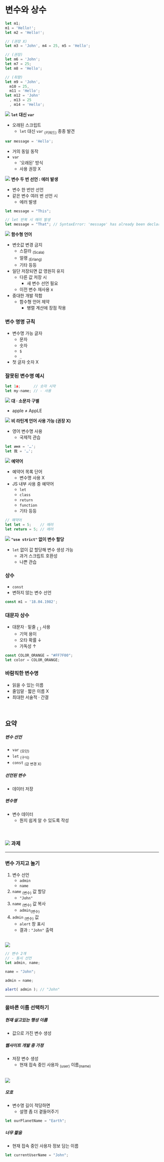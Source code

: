 변수와 상수
==========

```javascript
let m1;
m1 = 'Hello!';
let m2 = 'Hello!';

// (권장 X)
let m3 = 'John', m4 = 25, m5 = 'Hello';

// (권장)
let m6 = 'John';
let m7 = 25;
let m8 = 'Hello';

// (취향)
let m9 = 'John',
  m10 = 25,
  m11 = 'Hello';
let m12 = 'John'
  , m13 = 25
  , m14 = 'Hello';
```

<img class="icon" src="../../images/commons/icons/circle-exclamation-solid.svg" /> **`let` 대신 `var`**

- 오래된 스크립트
  - `let` 대신 `var` <sub>(키워드)</sub> 종종 발견
```javascript
var message = 'Hello';
```
- 거의 동일 동작
- `var`
  - '오래된' 방식
  - 사용 권장 X

<img class="icon" src="../../images/commons/icons/triangle-exclamation-solid.svg" /> **변수 두 번 선언 : 에러 발생**

- 변수 한 번만 선언
- 같은 변수 여러 번 선언 시
  - 에러 발생
```javascript
let message = "This";

// let 반복 시 에러 발생
let message = "That"; // SyntaxError: 'message' has already been declared
```

<img class="icon" src="../../images/commons/icons/circle-exclamation-solid.svg" /> **함수형 언어**

- 변숫값 변경 금지
  - 스칼라 <sub>(Scala)</sub>
  - 얼랭 <sub>(Erlang)</sub>
  - 기타 등등
- 일단 저장되면 값 영원히 유지
  - 다른 값 저장 시
    - 새 변수 선언 필요
  - 이전 변수 재사용 x
- 중대한 개발 적합
  - 함수형 언어 제약
    - 병렬 계산에 장점 작용

### 변수 명명 규칙
- 변수명 가능 글자
  - 문자
  - 숫자
  - `$`
  - `_`
- 첫 글자 숫자 X

### 잘못된 변수명 예시
```javascript
let 1a;      // 숫자 시작
let my-name; // - 사용
```

<img class="icon" src="../../images/commons/icons/circle-exclamation-solid.svg" /> **대 · 소문자 구별**

- apple ≠ AppLE

<img class="icon" src="../../images/commons/icons/circle-exclamation-solid.svg" /> **비 라틴계 언어 사용 가능 (권장 X)**

- 영어 변수명 사용
  - 국제적 관습
```javascript
let имя = '…';
let 我 = '…';
```

<img class="icon" src="../../images/commons/icons/triangle-exclamation-solid.svg" /> **예약어**

- 예약어 목록 단어
  - 변수명 사용 X
- JS 내부 사용 중 예약어
  - `let`
  - `class`
  - `return`
  - `function`
  - 기타 등등
```javascript
// 예약어
let let = 5;    // 에러
let return = 5; // 에러
```

<img class="icon" src="../../images/commons/icons/triangle-exclamation-solid.svg" /> **`"use strict"` 없이 변수 할당**

- `let` 없이 값 할당해 변수 생성 가능
  - 과거 스크립트 호환성
  - 나쁜 관습

### 상수
- `const`
- 변하지 않는 변수 선언
```javascript
const m1 = '18.04.1982';
```

### 대문자 상수
- 대문자 · 밑줄 <sub>(`_`)</sub> 사용
  - 기억 용이
  - 오타 확률 ↓
  - 가독성 ↑
```javascript
const COLOR_ORANGE = "#FF7F00";
let color = COLOR_ORANGE;
```

### 바람직한 변수명
- 읽을 수 있는 이름
- 줄임말 · 짧은 이름 X
- 최대한 서술적 · 간결

<br />

## 요약

##### 변수 선언
- `var` <sub>(모던)</sub>
- `let` <sub>(구식)</sub>
- `const` <sub>(값 변경 X)</sub>

##### 선언된 변수
- 데이터 저장

##### 변수명
- 변수 데이터
  - 뭔지 쉽게 알 수 있도록 작성

<br />

### <img class="icon" src="../../images/commons/icons/circle-check-solid.svg" /> 과제

<hr />

### 변수 가지고 놀기
1. 변수 선언
    - `admin`
    - `name`
2. `name` <sub>(변수)</sub> 값 할당
    - `"John"`
3. `name` <sub>(변수)</sub> 값 복사
    - `admin`<sub>(변수)</sub>
4. `admin` <sub>(변수)</sub> 값
    - `alert` 창 표시
    - 결과 : `"John"` 출력

<br />

<img class="icon" src="../../images/commons/icons/circle-answer.svg" />

```javascript
// 변수 2개
// - 동시 선언
let admin, name;

name = "John";

admin = name;

alert( admin ); // "John"
```

<hr />

### 올바른 이름 선택하기

##### 현재 살고있는 행성 이름
- 값으로 가진 변수 생성

##### 웹사이트 개발 중 가정
- 저장 변수 생성
  - 현재 접속 중인 사용자 <sub>(user)</sub> 이름<sub>(name)</sub>

<br />

<img class="icon" src="../../images/commons/icons/circle-answer.svg" />

##### 모호
- 변수명 길이 적당하면
  - 설명 좀 더 곁들어주기
```javascript
let ourPlanetName = "Earth";
```

##### 너무 짧음
- 현재 접속 중인 사용자 정보 담는 이름
```javascript
let currentUserName = "John";
```
